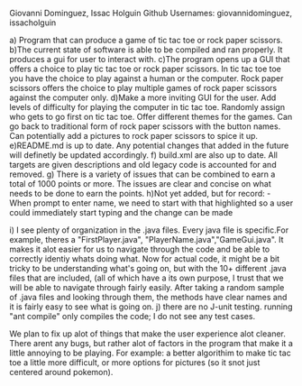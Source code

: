 Giovanni Dominguez, Issac Holguin
Github Usernames: giovannidominguez, issacholguin

a) Program that can produce a game of tic tac toe or rock paper scissors.
b)The current state of software is able to be compiled and ran properly. It produces a gui for user to interact with. 
c)The program opens up a GUI that offers a choice to play tic tac toe or rock paper scissors. In tic tac toe toe you have the choice to play against a human or the computer. Rock paper scissors offers the choice to play multiple games of rock paper scissors against the computer only.
d)Make a more inviting GUI for the user. Add levels of difficulty for playing the computer in tic tac toe. Randomly assign who gets to go first on tic tac toe. Offer different themes for the games. Can go back to traditional form of rock paper scissors with the button names. Can potentially add a pictures to rock paper scissors to spice it up.
e)README.md is up to date. Any potential changes that added in the future will definetly be updated accordingly.
f) build.xml are also up to date. All targets are given descriptions and old legacy code is accounted for and removed.
g) There is a variety of issues that can be combined to earn a total of 1000 points or more. The issues are clear and concise on what needs to be done to earn the points.
h)Not yet added, but for record:
      - When prompt to enter name, we need to start with that highlighted so a user could immediately start typing and the change can be made

i) I see plenty of organization in the .java files. Every java file is specific.For example, theres a "FirstPlayer.java", "PlayerName.java","GameGui.java". It makes it alot easier for us to navigate through the code and be able to correctly identiy whats doing what. Now for actual code, it might be a bit tricky to be understanding what's going on, but with the 10+ different .java files that are included, (all of which have a its own purpose, I trust that we will be able to navigate through fairly easily. After taking a random sample of .java files and looking through them, the methods have clear names and it is fairly easy to see what is going on.
j) there are no J-unit testing. running "ant compile" only compiles the code; I do not see any test cases.


We plan to fix up alot of things that make the user experience alot cleaner. There arent any bugs, but rather alot of factors in the program that make it a little annoying to be playing. For example: a better algorithim to make tic tac toe a little more difficult, or more options for pictures (so it snot just centered around pokemon).
